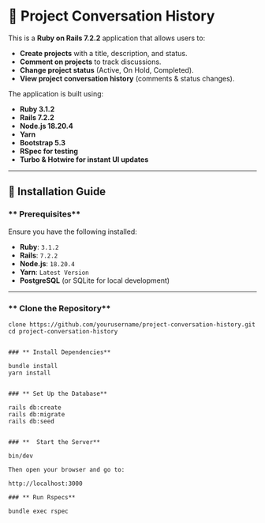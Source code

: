 # 🚀 Project Conversation History

This is a **Ruby on Rails 7.2.2** application that allows users to:
- **Create projects** with a title, description, and status.
- **Comment on projects** to track discussions.
- **Change project status** (Active, On Hold, Completed).
- **View project conversation history** (comments & status changes).

The application is built using:
- **Ruby 3.1.2**
- **Rails 7.2.2**
- **Node.js 18.20.4**
- **Yarn**
- **Bootstrap 5.3**
- **RSpec for testing**
- **Turbo & Hotwire for instant UI updates**

---

## **📌 Installation Guide**

### ** Prerequisites**
Ensure you have the following installed:

- **Ruby**: `3.1.2`
- **Rails**: `7.2.2`
- **Node.js**: `18.20.4`
- **Yarn**: `Latest Version`
- **PostgreSQL** (or SQLite for local development)

---

### ** Clone the Repository**
```bashgit
clone https://github.com/yourusername/project-conversation-history.git cd project-conversation-history


### ** Install Dependencies**

bundle install
yarn install


### ** Set Up the Database**

rails db:create
rails db:migrate
rails db:seed


### **  Start the Server**

bin/dev

Then open your browser and go to:

http://localhost:3000

### ** Run Rspecs**

bundle exec rspec




